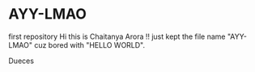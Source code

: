 # AYY-LMAO
first repository
Hi this is Chaitanya Arora !!
just kept the file name "AYY-LMAO" cuz bored with "HELLO WORLD".

Dueces
